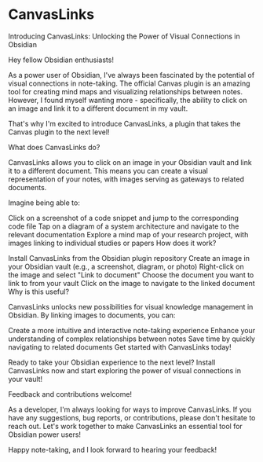 # CanvasLinks

Introducing CanvasLinks: Unlocking the Power of Visual Connections in Obsidian

Hey fellow Obsidian enthusiasts!

As a power user of Obsidian, I've always been fascinated by the potential of visual connections in note-taking. The official Canvas plugin is an amazing tool for creating mind maps and visualizing relationships between notes. However, I found myself wanting more - specifically, the ability to click on an image and link it to a different document in my vault.

That's why I'm excited to introduce CanvasLinks, a plugin that takes the Canvas plugin to the next level!

What does CanvasLinks do?

CanvasLinks allows you to click on an image in your Obsidian vault and link it to a different document. This means you can create a visual representation of your notes, with images serving as gateways to related documents.

Imagine being able to:

Click on a screenshot of a code snippet and jump to the corresponding code file
Tap on a diagram of a system architecture and navigate to the relevant documentation
Explore a mind map of your research project, with images linking to individual studies or papers
How does it work?

Install CanvasLinks from the Obsidian plugin repository
Create an image in your Obsidian vault (e.g., a screenshot, diagram, or photo)
Right-click on the image and select "Link to document"
Choose the document you want to link to from your vault
Click on the image to navigate to the linked document
Why is this useful?

CanvasLinks unlocks new possibilities for visual knowledge management in Obsidian. By linking images to documents, you can:

Create a more intuitive and interactive note-taking experience
Enhance your understanding of complex relationships between notes
Save time by quickly navigating to related documents
Get started with CanvasLinks today!

Ready to take your Obsidian experience to the next level? Install CanvasLinks now and start exploring the power of visual connections in your vault!

Feedback and contributions welcome!

As a developer, I'm always looking for ways to improve CanvasLinks. If you have any suggestions, bug reports, or contributions, please don't hesitate to reach out. Let's work together to make CanvasLinks an essential tool for Obsidian power users!

Happy note-taking, and I look forward to hearing your feedback!